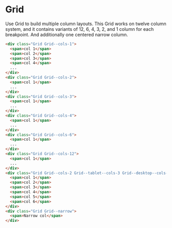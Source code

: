 # Grid

Use Grid to build multiple column layouts. This Grid works on twelve column
system, and it contains variants of 12, 6, 4, 3, 2, and 1 column for each breakpoint.
And additionally one centered narrow column.

```html
<div class="Grid Grid--cols-1">
  <span>col 1</span>
  <span>col 2</span>
  <span>col 3</span>
  <span>col 4</span>
  ...
</div>
<div class="Grid Grid--cols-2">
  <span>col 1</span>
  ...
</div>
<div class="Grid Grid--cols-3">
  <span>col 1</span>
  ...
</div>
<div class="Grid Grid--cols-4">
  <span>col 1</span>
  ...
</div>
<div class="Grid Grid--cols-6">
  <span>col 1</span>
  ...
</div>
<div class="Grid Grid--cols-12">
  <span>col 1</span>
  ...
</div>
<div class="Grid Grid--cols-2 Grid--tablet--cols-3 Grid--desktop--cols-4">
  <span>col 1</span>
  <span>col 2</span>
  <span>col 3</span>
  <span>col 4</span>
  <span>col 5</span>
  <span>col 6</span>
</div>
<div class="Grid Grid--narrow">
  <span>Narrow col</span>
</div>
```
